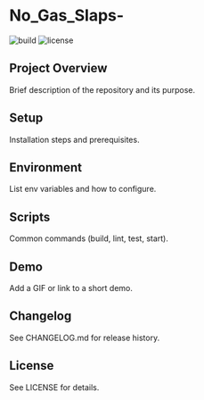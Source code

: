 # No_Gas_Slaps-

![build](https://github.com/No-Gas-Labs/No_Gas_Slaps-/actions/workflows/ci.yml/badge.svg) ![license](https://img.shields.io/github/license/No-Gas-Labs/No_Gas_Slaps-.svg)

## Project Overview
Brief description of the repository and its purpose.

## Setup
Installation steps and prerequisites.

## Environment
List env variables and how to configure.

## Scripts
Common commands (build, lint, test, start).

## Demo
Add a GIF or link to a short demo.

## Changelog
See CHANGELOG.md for release history.

## License
See LICENSE for details.
